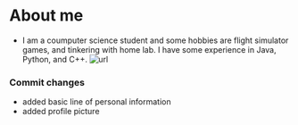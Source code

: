 # About me

- I am a coumputer science student and some hobbies are flight simulator games, and tinkering with home lab. I have some experience in Java, Python, and C++.
  ![url](https://hips.hearstapps.com/hmg-prod/images/in-this-handout-photo-provided-by-the-u-s-navy-an-f-14d-news-photo-71535519-1556852959.jpg?crop=1xw:1xh;center,top&resize=980:*)






### Commit changes

- added basic line of personal information
- added profile picture 

<!--
**dcwalden03/dcwalden03** is a ✨ _special_ ✨ repository because its `README.md` (this file) appears on your GitHub profile.

Here are some ideas to get you started:

- 🔭 I’m currently working on ...
- 🌱 I’m currently learning ...
- 👯 I’m looking to collaborate on ...
- 🤔 I’m looking for help with ...
- 💬 Ask me about ...
- 📫 How to reach me: ...
- 😄 Pronouns: ...
- ⚡ Fun fact: ...
-->
